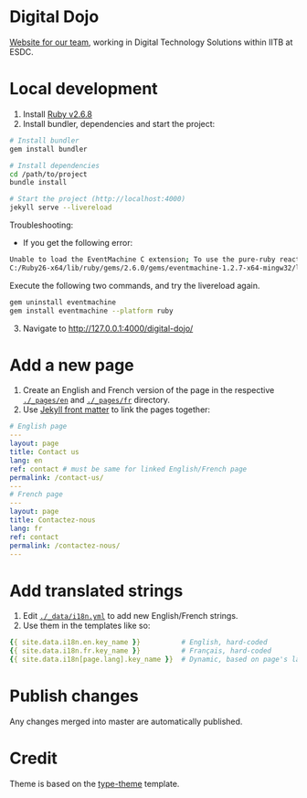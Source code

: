 # Digital Dojo

[Website for our team](https://dts-stn.github.io/digital-dojo/home/), working in Digital Technology Solutions within IITB at ESDC.

# Local development

1. Install [Ruby v2.6.8](https://www.ruby-lang.org/en/downloads/)
2. Install bundler, dependencies and start the project:

```bash
# Install bundler
gem install bundler

# Install dependencies
cd /path/to/project
bundle install

# Start the project (http://localhost:4000)
jekyll serve --livereload
```

Troubleshooting:

- If you get the following error:

```bash
Unable to load the EventMachine C extension; To use the pure-ruby reactor, require 'em/pure_ruby'
C:/Ruby26-x64/lib/ruby/gems/2.6.0/gems/eventmachine-1.2.7-x64-mingw32/lib/rubyeventmachine.rb:2:in `require': cannot load such file -- 2.6/rubyeventmachine (LoadError)
```

Execute the following two commands, and try the livereload again.

```bash
gem uninstall eventmachine
gem install eventmachine --platform ruby
```

3. Navigate to http://127.0.0.1:4000/digital-dojo/

# Add a new page

1. Create an English and French version of the page in the respective [`./_pages/en`](https://github.com/DTS-STN/digital-dojo/tree/main/_pages/en/) and [`./_pages/fr`](https://github.com/DTS-STN/digital-dojo/tree/main/_pages/fr) directory.
1. Use [Jekyll front matter](https://jekyllrb.com/docs/front-matter/) to link the pages together:

```yaml
# English page
---
layout: page
title: Contact us
lang: en
ref: contact # must be same for linked English/French page
permalink: /contact-us/
---
# French page
---
layout: page
title: Contactez-nous
lang: fr
ref: contact
permalink: /contactez-nous/
---

```

# Add translated strings

1. Edit [`./_data/i18n.yml`](https://github.com/DTS-STN/digital-dojo/blob/main/_data/i18n.yml) to add new English/French strings.
1. Use them in the templates like so:

```yaml
{{ site.data.i18n.en.key_name }}          # English, hard-coded
{{ site.data.i18n.fr.key_name }}          # Français, hard-coded
{{ site.data.i18n[page.lang].key_name }}  # Dynamic, based on page's language
```

# Publish changes

Any changes merged into master are automatically published.

# Credit

Theme is based on the [type-theme](https://github.com/rohanchandra/type-theme) template.
